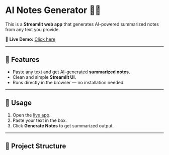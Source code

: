 # AI Notes Generator 📖✨

This is a **Streamlit web app** that generates AI-powered summarized notes from any text you provide.

🔗 **Live Demo:** [Click here](https://5zzs5uyt3upm7xpqss82xt.streamlit.app/)

---

## 🚀 Features
- Paste any text and get AI-generated **summarized notes**.
- Clean and simple **Streamlit UI**.
- Runs directly in the browser — no installation needed.

---

## 📌 Usage
1. Open the [live app](https://5zzs5uyt3upm7xpqss82xt.streamlit.app/).
2. Paste your text in the box.
3. Click **Generate Notes** to get summarized output.

---

## 📂 Project Structure
